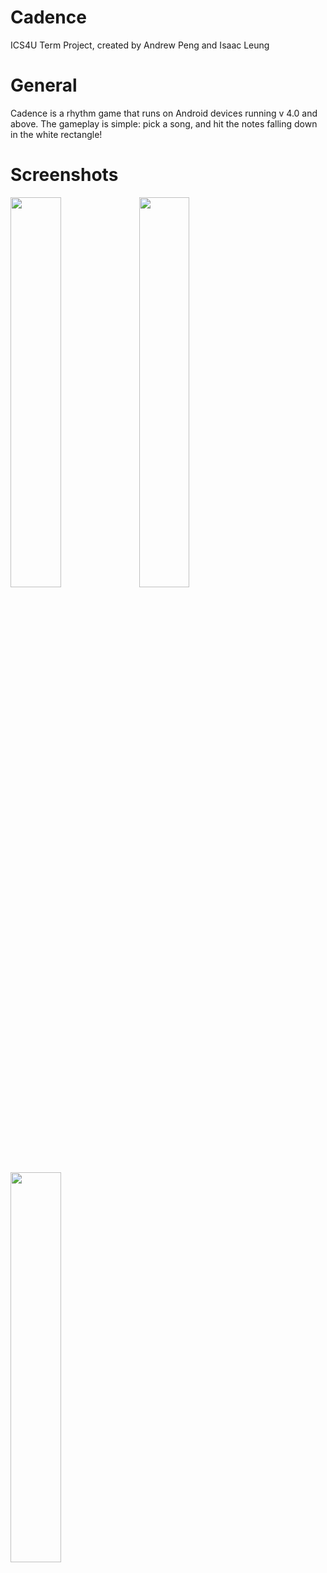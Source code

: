 # Cadence
ICS4U Term Project, created by Andrew Peng and Isaac Leung

# General
Cadence is a rhythm game that runs on Android devices running v 4.0 and above. The gameplay is simple: pick a song, and hit the notes falling down in the white rectangle!

# Screenshots
<img src="https://i.imgur.com/iDYTew6.png" width="40%">
<img src="https://i.imgur.com/OiaOTPZ.png" width="40%">
<img src="https://i.imgur.com/Ed53ZKi.png" width="40%">
